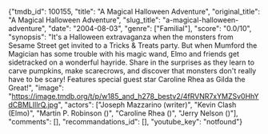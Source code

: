 {"tmdb_id": 100155, "title": "A Magical Halloween Adventure", "original_title": "A Magical Halloween Adventure", "slug_title": "a-magical-halloween-adventure", "date": "2004-08-03", "genre": ["Familial"], "score": "0.0/10", "synopsis": "It's a Halloween extravaganza when the monsters from Sesame Street get invited to a Tricks &amp; Treats party. But when Mumford the Magician has some trouble with his magic wand, Elmo and friends get sidetracked on a wonderful hayride. Share in the surprises as they learn to carve pumpkins, make scarecrows, and discover that monsters don't really have to be scary! Features special guest star Caroline Rhea as Gilda the Great!", "image": "https://image.tmdb.org/t/p/w185_and_h278_bestv2/4fRVNR7xYMZSv0HhYdCBMLIllrQ.jpg", "actors": ["Joseph Mazzarino (writer)", "Kevin Clash (Elmo)", "Martin P. Robinson ()", "Caroline Rhea ()", "Jerry Nelson ()"], "comments": [], "recommandations_id": [], "youtube_key": "notfound"}